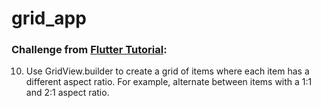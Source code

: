 # grid_app

### Challenge from [Flutter Tutorial](https://flutter-tutorial.net/list-and-grid/questions-for-practice-2/):
10. Use GridView.builder to create a grid of items where each item has a different aspect ratio. For example, alternate between items with a 1:1 and 2:1 aspect ratio.

